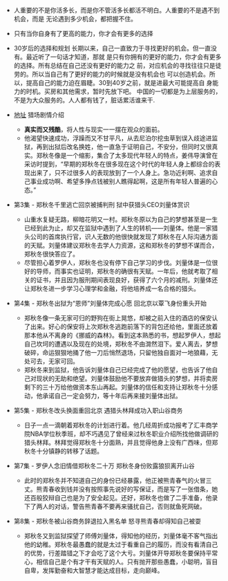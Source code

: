 
- 人重要的不是你活多长，而是你不管活多长都活不明白。人重要的不是遇不到机会，而是
无论遇到多少机会，都把握不住。
- 只有当你自身有了更高的能力，你才会有更多的选择
- 30岁后的选择和规划
长期以来，自己一直致力于寻找更好的机会。但一直没有。最近听了一句话才知道，那就
是只有你拥有的更好的能力，你才会有更多的选择。所有总结在自己还没有更好的能力之
前，对应机会的寻找往往只是徒劳的。所以当自己有了更好的能力的时候就是没有机会也
可以创造机会。所以，提高自己的能力迫在眉睫。30到40岁之前，就是进最大可能提高自
身能力的时机。买房和其他需求，暂时先放下吧。
	中国的一切都是为上层服务的，不是为大众服务的。人人都有钱了，脏话累活谁来干.

- [地址](http://www.tvmao.com/drama/KjEeMWg=/episode)
 猎场剧情介绍
    - **真实而又残酷**，将人性与现实一一摆在观众的面前。
    - 他渴望快速成功，浮躁而又不甘平凡，从去尼泊尔挖虫草到误入歧途进监狱，再到出狱后改名换姓，他一直急于证明自己，不安分，但同时又很真实。郑秋冬像是一个缩影，集合了太多现代年轻人的特点，姜伟导演曾在采访时提到，“早期的郑秋冬在很多现在这个时代的年轻人身上都综合的表现出来了，只不过很多人的表现放到了一个人身上。急功近利啊、追求自己事业成功啊、希望多挣点钱被别人瞧得起啊，这是所有年轻人普遍的心态。”
- 第3集 - 郑秋冬千里逃亡回京被捕判刑 狱中获猎头CEO刘量体赏识
    - 山重水复疑无路，柳暗花明又一村。郑秋冬原以为自己的梦想甚至是一生已经到此为止，却又在监狱中遇到了人生的转机——刘量体。他是一家猎头公司的首席执行官，识人无数的他很快就发现了郑秋冬在人际沟通方面的天赋。刘量体建议郑秋冬去学人力资源，这和郑秋冬的梦想不谋而合，郑秋冬很快答应了。
    - 尽管担心着罗伊人，郑秋冬也没有停下自己学习的步伐。刘量体是一位很好的导师，而事实也证明，郑秋冬的确很有天赋。一年后，他就考取了相关的证书，并且因为服刑期间表现良好，获得了六个月的减刑。刘量体还让郑秋冬进一步学习心理学和金融，将他培养成一名合格的猎头。
- 第4集 - 郑秋冬出狱为“恩师”刘量体完成心愿 回北京以覃飞身份重头开始
    - 郑秋冬像一条无家可归的野狗在街上晃悠，却被之前入住的酒店的保安认了出来。好心的保安将上次郑秋冬逃跑前落下的背包还给他，里面还放着那本他从不离身的《挪威的森林》。看到这本熟悉的书，想起罗伊人，想起自己坎坷的遭遇以及现在的处境，郑秋冬不由潸然泪下。爱人离去，梦想破碎，命运狠狠地捅了他一刀后悄然退场，只留他独自面对一地狼藉，无处可去，无家可回。
    - 郑秋冬来到监狱，他告诉刘量体自己已经完成了他的愿望，也告诉了他自己对现状的无助和绝望。刘量体鼓励他不要放弃做猎头的梦想，并将卖房剩下的三十万给他做资本东山再起。刘量体的信任和支持让郑秋冬十分感动，他承诺自己一定会努力，等十年后再来接刘量体出狱。
- 第5集 - 郑秋冬改头换面重回北京 遇猎头林拜成功入职山谷商务
    - 日子一点一滴朝着郑秋冬的计划进行着。他几经周折成功报考了汇丰商学院NBA学位秋季班，却不巧遇见了曾经来过秋冬职业介绍所找他做调研的猎头林拜。林拜觉得郑秋冬十分面熟，并且觉得他身上没有广西味，但郑秋冬十分镇静的转移了话题。
- 第7集 - 罗伊人念旧情借郑秋冬二十万 郑秋冬身份败露狼狈离开山谷
    - 此时的郑秋冬并不知道自己的身份已经暴露，他正被熊青春气的火冒三丈。熊青春收到钱并没有按照事先说好的写保证，而是写了一张借条，她还百般狡辩自己也是为了安全起见。还好，郑秋冬也做了二手准备，他录下了两人的对话，警告熊青春不要再来骚扰自己，否则就鱼死网破。
- 第8集 - 郑秋冬被山谷商务辞退拉入黑名单 怒寻熊青春却得知自己被耍
    - 郑秋冬又到监狱探望了师傅刘量体，得知他的经历，刘量体毫不客气指出他的幼稚。郑秋冬最愚蠢的就是太过于看重自己的履历，而没有看清自己的优势，行差踏错之下才会吃了这个大亏。刘量体开导郑秋冬要保持平常心，相信自己是个有才干有天赋的人。只有抛开那些愚蠢，小聪明，盲目自卑，发挥勤奋和大智慧才能达成目标，走向巅峰。
 
